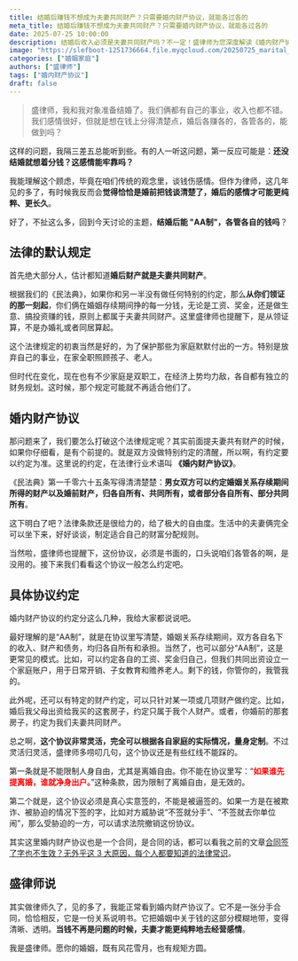 ```yaml
---
title: 结婚后赚钱不想成为夫妻共同财产？只需要婚内财产协议，就能各过各的
meta_title: 结婚后赚钱不想成为夫妻共同财产？只需要婚内财产协议，就能各过各的
date: 2025-07-25 10:00:00
description: 结婚后收入必须是夫妻共同财产吗？不一定！盛律师为您深度解读《婚内财产协议》，一份能让夫妻在婚后实现财务“AA制”的法律文书。本文将教您如何通过书面协议，合法约定婚后财产归各自所有，打破法律默认规则。内容涵盖完全AA、部分AA及特定财产约定等多种灵活模式，并重点提示协议中关于离婚自由等绝不能触碰的法律红线。
image: "https://slefboot-1251736664.file.myqcloud.com/20250725_marital_property_agreement_cover.webp"
categories: ["婚姻家庭"]
authors: ["盛律师"]
tags: ["婚内财产协议"]
draft: false
---
```


> 盛律师，我和我对象准备结婚了。我们俩都有自己的事业，收入也都不错。我们感情很好，但就是想在钱上分得清楚点，婚后各赚各的，各管各的，能做到吗？

这样的问题，我隔三差五总能听到些。有的人一听这问题，第一反应可能是：**还没结婚就想着分钱？这感情能牢靠吗？**

我能理解这个顾虑，毕竟在咱们传统的观念里，谈钱伤感情。但作为律师，这几年见的多了，有时候我反而会**觉得恰恰是婚前把钱谈清楚了，婚后的感情才可能更纯粹、更长久**。

好了，不扯这么多，回到今天讨论的主题，**结婚后能 "AA制"，各管各自的钱吗**？

## 法律的默认规定

首先绝大部分人，估计都知道**婚后财产就是夫妻共同财产**。

根据我们的《民法典》，如果你和另一半没有做任何特别的约定，那么**从你们领证的那一刻起**，你们俩在婚姻存续期间挣的每一分钱，无论是工资、奖金，还是做生意、搞投资赚的钱，原则上都属于夫妻共同财产。这里盛律师也提醒下，是从领证算，不是办婚礼或者同居算起。

这个法律规定的初衷当然是好的，为了保护那些为家庭默默付出的一方。特别是放弃自己的事业，在家全职照顾孩子、老人。

但时代在变化，现在也有不少家庭是双职工，在经济上势均力敌，各自都有独立的财务规划。这时候，那个规定可能就不再适合他们了。

## 婚内财产协议

那问题来了，我们要怎么打破这个法律规定呢？其实前面提夫妻共有财产的时候，如果你仔细看，是有个前提的。就是双方没做特别约定的清醒，所以啊，有约定要以约定为准。这里说的约定，在法律行业术语叫 **《婚内财产协议》**。

《民法典》第一千零六十五条写得清清楚楚：**男女双方可以约定婚姻关系存续期间所得的财产以及婚前财产，归各自所有、共同所有，或者部分各自所有、部分共同所有**。

这下明白了吧？法律条款还是很给力的，给了极大的自由度。生活中的夫妻俩完全可以坐下来，好好谈谈，制定适合自己的财富分配规则。

当然啦，盛律师也提醒下，这份协议，必须是书面的，口头说咱们各管各的啊，是没用的。接下来我们看看这个协议一般怎么约定吧。

## 具体协议约定

婚内财产协议的约定分这么几种，我给大家都说说吧。

最好理解的是“AA制”，就是在协议里写清楚，婚姻关系存续期间，双方各自名下的收入、财产和债务，均归各自所有和承担。当然了，也可以部分“AA制”，这是更常见的模式。比如，可以约定各自的工资、奖金归自己，但我们共同出资设立一个家庭账户，用于日常开销、子女教育和赡养老人。剩下的钱，你管你的，我管我的。

此外呢，还可以有特定的财产约定，可以只针对某一项或几项财产做约定。比如，婚后我父母出资给我买的这套房子，约定只属于我个人财产。或者，你婚前的那套房子，约定为我们夫妻共同财产。

总之啊，**这个协议非常灵活，完全可以根据各自家庭的实际情况，量身定制**。不过灵活归灵活，盛律师多唠叨几句，这个协议还是有些红线不能踩的。

第一条就是不能限制人身自由，尤其是离婚自由。你不能在协议里写：“**<span style="color: red;">如果谁先提离婚，谁就净身出户。</span>**”这种条款，因为限制了离婚自由，是无效的。

第二个就是，这个协议必须是真心实意签的，不能是被逼签的。如果一方是在被欺诈、被胁迫的情况下签的字，比如对方威胁说“不签就分手”、“不签就去你单位闹”，那么受胁迫的一方，可以请求法院撤销这份协议。

其实这里婚内财产协议也是一个合同，是合同的话，都可以看我之前的文章[合同签了字也不生效？无外乎这 3 大原因，每个人都要知道的法律常识](https://shenglvshi.cn/contract_not_effective)。

## 盛律师说

其实做律师久了，见的多了，我能正常看到婚内财产协议了。它不是一张分手合同，恰恰相反，它是一份关系说明书。它把婚姻中关于钱的这部分模糊地带，变得清晰、透明。**当钱不再是问题的时候，夫妻才能更纯粹地去经营感情**。

我是盛律师。愿你的婚姻，既有风花雪月，也有规矩方圆。